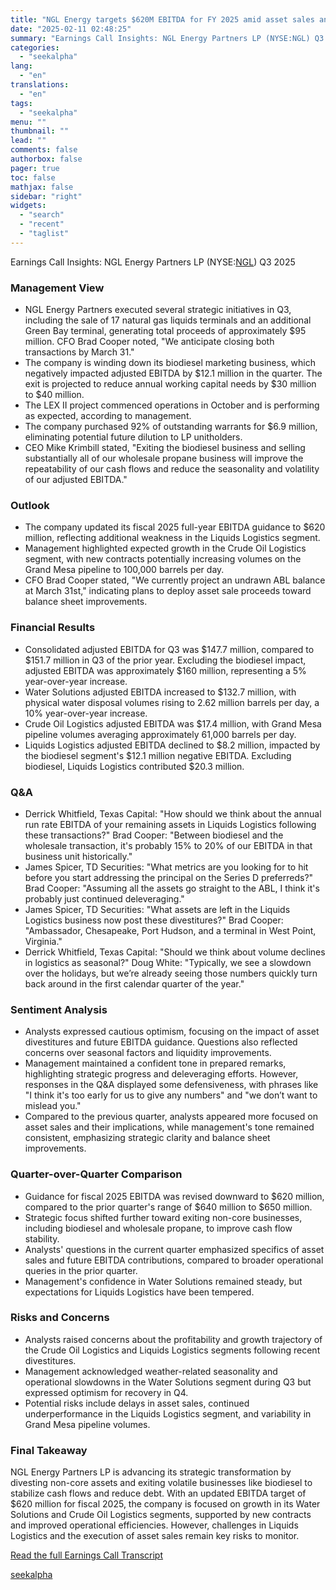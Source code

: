```yaml
---
title: "NGL Energy targets $620M EBITDA for FY 2025 amid asset sales and business restructuring"
date: "2025-02-11 02:48:25"
summary: "Earnings Call Insights: NGL Energy Partners LP (NYSE:NGL) Q3 2025 Management View NGL Energy Partners executed several strategic initiatives in Q3, including the sale of 17 natural gas liquids terminals and an additional Green Bay terminal, generating total proceeds of approximately $95 million. CFO Brad Cooper noted, \"We anticipate closing..."
categories:
  - "seekalpha"
lang:
  - "en"
translations:
  - "en"
tags:
  - "seekalpha"
menu: ""
thumbnail: ""
lead: ""
comments: false
authorbox: false
pager: true
toc: false
mathjax: false
sidebar: "right"
widgets:
  - "search"
  - "recent"
  - "taglist"
---
```


Earnings Call Insights: NGL Energy Partners LP (NYSE:[NGL](https://seekingalpha.com/symbol/NGL "NGL Energy Partners LP Common Units")) Q3 2025

### Management View

* NGL Energy Partners executed several strategic initiatives in Q3, including the sale of 17 natural gas liquids terminals and an additional Green Bay terminal, generating total proceeds of approximately $95 million. CFO Brad Cooper noted, "We anticipate closing both transactions by March 31."
* The company is winding down its biodiesel marketing business, which negatively impacted adjusted EBITDA by $12.1 million in the quarter. The exit is projected to reduce annual working capital needs by $30 million to $40 million.
* The LEX II project commenced operations in October and is performing as expected, according to management.
* The company purchased 92% of outstanding warrants for $6.9 million, eliminating potential future dilution to LP unitholders.
* CEO Mike Krimbill stated, "Exiting the biodiesel business and selling substantially all of our wholesale propane business will improve the repeatability of our cash flows and reduce the seasonality and volatility of our adjusted EBITDA."

### Outlook

* The company updated its fiscal 2025 full-year EBITDA guidance to $620 million, reflecting additional weakness in the Liquids Logistics segment.
* Management highlighted expected growth in the Crude Oil Logistics segment, with new contracts potentially increasing volumes on the Grand Mesa pipeline to 100,000 barrels per day.
* CFO Brad Cooper stated, "We currently project an undrawn ABL balance at March 31st," indicating plans to deploy asset sale proceeds toward balance sheet improvements.

### Financial Results

* Consolidated adjusted EBITDA for Q3 was $147.7 million, compared to $151.7 million in Q3 of the prior year. Excluding the biodiesel impact, adjusted EBITDA was approximately $160 million, representing a 5% year-over-year increase.
* Water Solutions adjusted EBITDA increased to $132.7 million, with physical water disposal volumes rising to 2.62 million barrels per day, a 10% year-over-year increase.
* Crude Oil Logistics adjusted EBITDA was $17.4 million, with Grand Mesa pipeline volumes averaging approximately 61,000 barrels per day.
* Liquids Logistics adjusted EBITDA declined to $8.2 million, impacted by the biodiesel segment's $12.1 million negative EBITDA. Excluding biodiesel, Liquids Logistics contributed $20.3 million.

### Q&A

* Derrick Whitfield, Texas Capital: "How should we think about the annual run rate EBITDA of your remaining assets in Liquids Logistics following these transactions?" Brad Cooper: "Between biodiesel and the wholesale transaction, it's probably 15% to 20% of our EBITDA in that business unit historically."
* James Spicer, TD Securities: "What metrics are you looking for to hit before you start addressing the principal on the Series D preferreds?" Brad Cooper: "Assuming all the assets go straight to the ABL, I think it's probably just continued deleveraging."
* James Spicer, TD Securities: "What assets are left in the Liquids Logistics business now post these divestitures?" Brad Cooper: "Ambassador, Chesapeake, Port Hudson, and a terminal in West Point, Virginia."
* Derrick Whitfield, Texas Capital: "Should we think about volume declines in logistics as seasonal?" Doug White: "Typically, we see a slowdown over the holidays, but we’re already seeing those numbers quickly turn back around in the first calendar quarter of the year."

### Sentiment Analysis

* Analysts expressed cautious optimism, focusing on the impact of asset divestitures and future EBITDA guidance. Questions also reflected concerns over seasonal factors and liquidity improvements.
* Management maintained a confident tone in prepared remarks, highlighting strategic progress and deleveraging efforts. However, responses in the Q&A displayed some defensiveness, with phrases like "I think it's too early for us to give any numbers" and "we don’t want to mislead you."
* Compared to the previous quarter, analysts appeared more focused on asset sales and their implications, while management's tone remained consistent, emphasizing strategic clarity and balance sheet improvements.

### Quarter-over-Quarter Comparison

* Guidance for fiscal 2025 EBITDA was revised downward to $620 million, compared to the prior quarter's range of $640 million to $650 million.
* Strategic focus shifted further toward exiting non-core businesses, including biodiesel and wholesale propane, to improve cash flow stability.
* Analysts' questions in the current quarter emphasized specifics of asset sales and future EBITDA contributions, compared to broader operational queries in the prior quarter.
* Management's confidence in Water Solutions remained steady, but expectations for Liquids Logistics have been tempered.

### Risks and Concerns

* Analysts raised concerns about the profitability and growth trajectory of the Crude Oil Logistics and Liquids Logistics segments following recent divestitures.
* Management acknowledged weather-related seasonality and operational slowdowns in the Water Solutions segment during Q3 but expressed optimism for recovery in Q4.
* Potential risks include delays in asset sales, continued underperformance in the Liquids Logistics segment, and variability in Grand Mesa pipeline volumes.

### Final Takeaway

NGL Energy Partners LP is advancing its strategic transformation by divesting non-core assets and exiting volatile businesses like biodiesel to stabilize cash flows and reduce debt. With an updated EBITDA target of $620 million for fiscal 2025, the company is focused on growth in its Water Solutions and Crude Oil Logistics segments, supported by new contracts and improved operational efficiencies. However, challenges in Liquids Logistics and the execution of asset sales remain key risks to monitor.

[Read the full Earnings Call Transcript](https://seekingalpha.com/symbol/NGL/earnings/transcripts)

[seekalpha](https://seekingalpha.com/news/4405877-ngl-energy-targets-620m-ebitda-for-fy-2025-amid-asset-sales-and-business-restructuring)
